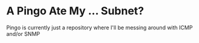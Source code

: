 # A Pingo Ate My ... Subnet?

Pingo is currently just a repository where I'll be messing around with ICMP and/or SNMP
